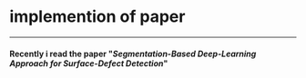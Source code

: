 # implemention of paper
***
#### Recently i read the paper "*Segmentation-Based Deep-Learning Approach for Surface-Defect Detection*"
